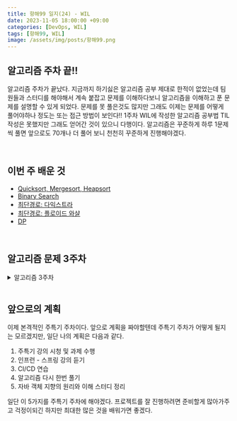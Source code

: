```yaml
---
title: 항해99 일지(24) - WIL
date: 2023-11-05 18:00:00 +09:00
categories: [DevOps, WIL]
tags: [항해99, WIL]
image: /assets/img/posts/항해99.png
---
```


## 알고리즘 주차 끝!!
알고리즘 주차가 끝났다. 지금까지 하기싫은 알고리즘 공부 제대로 한적이 없었는데 팀원들과 스터디를 해야해서 계속 붙잡고 문제를 이해하다보니 알고리즘을 이해하고 푼 문제를 설명할 수 있게 되었다. 문제를 못 풀은것도 많지만 그래도 이제는 문제를 어떻게 풀어야하나 정도는 또는 접근 방법이 보인다!! 1주차 WIL에 작성한 알고리즘 공부법 TIL 작성은 못했지만 그래도 얻어간 것이 있으니 다행이다. 알고리즘은 꾸준하게 하루 1문제씩 풀면 앞으로도 70개나 더 풀어 보니 천천히 꾸준하게 진행해야겠다. 

<br/>

## 이번 주 배운 것

+ [Quicksort, Mergesort, Heapsort](https://honge7694.github.io/posts/logbook-19-quicksort-mergesort-heapsort/)
+ [Binary Search](https://honge7694.github.io/posts/logbook-20-binary-search/)
+ [최단경로: 다익스트라](https://honge7694.github.io/posts/logbook-21-dijkstra/)
+ [최단경로: 플로이드 와샬](https://honge7694.github.io/posts/logbook-22-floyd/)
+ [DP](https://honge7694.github.io/posts/logbook-23-dp/)

<br/>

## 알고리즘 문제 3주차

<details>
<summary>알고리즘 3주차</summary>

- 정렬/탐색 (3주차)
    - 13회차 : 17장 정렬
        - 개념 설명
            - 4-5 퀵 정렬
            - 4-6 배열 정렬
            - 4-7 병합 정렬
            - 4-8 힙 정렬
        - 기본 과제
            - 색 정렬 : https://leetcode.com/problems/sort-colors/
            - Merge Two Sorted Lists  https://leetcode.com/problems/merge-two-sorted-lists/
        - 심화 과제
            - 퀵 정렬
                - 리스트 정렬
            - 병합 정렬
                - 구간 병합
            - 힙 정렬
                - 유효한 애너그램
        - 추가 과제
            - 퀵 정렬
                - [boj] https://www.acmicpc.net/problem/11650
                - [boj] https://www.acmicpc.net/problem/11651
            - 병합 정렬
                - [boj] https://www.acmicpc.net/problem/1181
            - 힙 정렬
                - [boj] https://www.acmicpc.net/problem/10814
                - [boj] https://www.acmicpc.net/problem/2751
                
    - 14회차: 18장 이진 탐색
        - 개념 설명
            - 3-6 이진 검색
            - 3-7 두 배열의 교집합
            - 3-8 이진탐색 문제풀이
        - 과제
            - 부품 찾기 (이것이 코딩 테스트다 CH 07)
        - 심화과제
            - 두 수의 합 2 https://leetcode.com/problems/two-sum-ii-input-array-is-sorted/
            - 2D 행렬 검색 2 https://leetcode.com/problems/search-a-2d-matrix-ii/
    - 15회차: 18장 이진 탐색
        - 문제 풀이 (이코테)
            - 떡볶이 떡 만들기 (이것이 코딩 테스트다 CH07)
        - 심화 과제
            - [boj] https://www.acmicpc.net/problem/2512
            - [boj] https://www.acmicpc.net/problem/2805
            - [boj] https://www.acmicpc.net/problem/1654
    - 16회차 : 13장 최단 경로
        - 개념 설명
            - 5-2 최단 경로와 다익스크라 알고리즘
            - 5-3 다익스트라 구현
            - 5-4 다익스트라 예제
        - 기본 과제
            - 미래 도시 (이것이 코딩 테스트다 CH 09)
        - 심화 과제
            - 네트워크 딜레이 타임
            - K 경유지 내 가장 저렴한 항공권
            
    - 17회차 : 13장 최단 경로
        - 개념 설명
            - 5-5 최단 경로와 플로이드-워셜
            - 5-6 플로이드
        - 기본과제
            - 전보 (이것이 취업을 위한 코딩 테스트다 CH 09)
        - 심화 과제
            - [boj] https://www.acmicpc.net/problem/1753
            - [boj] https://www.acmicpc.net/problem/1956
            - [boj] https://www.acmicpc.net/problem/4485
            
    - 18회차 : 23장 Dynamic Programming
        - 개념 설명
            - 5-7 동적 계획법
            - 5-8 피보나치 수열
            - 5-9 정수 삼각형
            - 5-10 퇴사
        - 심화 과제
            - 최대 서브 배열
            - 계단 오르기
            - 집 도둑
</details>

<br/>

## 앞으로의 계획
이제 본격적인 주특기 주차이다. 앞으로 계획을 짜야할텐데 주특기 주차가 어떻게 될지는 모르겠지만, 일단 나의 계획은 다음과 같다.

1. 주특기 강의 시청 및 과제 수행
2. 인프런 - 스프링 강의 듣기
3. CI/CD 연습
4. 알고리즘 다시 한번 풀기
5. 자바 객체 지향의 원리와 이해 스터디 정리

일단 이 5가지를 주특기 주차에 해야겠다. 프로젝트를 잘 진행하려면 준비할게 많아가주고 걱정이되긴 하지만 최대한 많은 것을 배워가면 좋겠다.